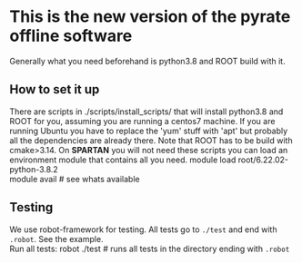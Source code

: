 # This is the new version of the pyrate offline software
  Generally what you need beforehand is python3.8 and ROOT build with it.

## How to set it up
  There are scripts in ./scripts/install_scripts/ that will install python3.8 and ROOT for you, assuming you are running a centos7 machine. If you are running Ubuntu you have to replace the 'yum' stuff with 'apt' but probably all the dependencies are already there. Note that ROOT has to be build with cmake>3.14.
  On **SPARTAN** you will not need these scripts you can load an environment module that contains all you need.
    module load root/6.22.02-python-3.8.2	
    module avail # see whats available 

## Testing
  We use robot-framework for testing. All tests go to `./test` and end with `.robot`. See the example.	
  Run all tests:
    robot ./test # runs all tests in the directory ending with `.robot`




